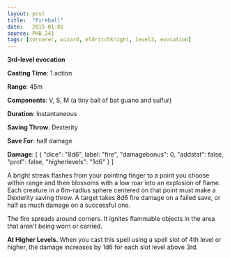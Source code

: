 ```yaml
---
layout: post
title:  "Fireball"
date:   2015-01-01
source: PHB.241
tags: [sorcerer, wizard, eldritchknight, level3, evocation]
---
```


**3rd-level evocation**

**Casting Time**: 1 action

**Range**: 45m

**Components**: V, S, M (a tiny ball of bat guano and sulfur)

**Duration**: Instantaneous

**Saving Throw**: Dexterity

**Save For**: half damage

**Damage**: [ { "dice": "8d6", label: "fire", "damagebonus": 0, "addstat": false, "prof": false, "higherlevels": "1d6" } ]

A bright streak flashes from your pointing finger to a point you choose within range and then blossoms with a low roar into an explosion of flame. Each creature in a 6m-radius sphere centered on that point must make a Dexterity saving throw. A target takes 8d6 fire damage on a failed save, or half as much damage on a successful one.

The fire spreads around corners. It ignites flammable objects in the area that aren't being worn or carried.

**At Higher Levels.** When you cast this spell using a spell slot of 4th level or higher, the damage increases by 1d6 for each slot level above 3rd.
